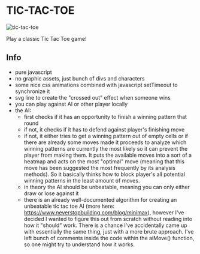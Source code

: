 # TIC-TAC-TOE

![tic-tac-toe](https://user-images.githubusercontent.com/97133099/159033706-95997576-4103-4b10-8846-92d1f64adac0.gif)

Play a classic Tic Tac Toe game!

## Info
- pure javascript
- no graphic assets, just bunch of divs and characters
- some nice css animations combined with javascript setTimeout to synchronize it
- svg line to create the "crossed out" effect when someone wins
- you can play against AI or other player locally
- the AI:
  - first checks if it has an opportunity to finish a winning pattern that round
  - if not, it checks if it has to defend against player's finishing move
  - if not, it either tries to get a winning pattern out of empty cells or if there are already some moves made it proceeds to analyze which winning patterns are currently the most likely so it can prevent the player from making them. It puts the available moves into a sort of a heatmap and acts on the most "optimal" move (meaning that this move has been suggested the most frequently by its analysis methods). So it basically thinks how to block player's all potential winning patterns in the least amount of moves.
  - in theory the AI should be unbeatable, meaning you can only either draw or lose against it
  - there is an already well-documented algorithm for creating an unbeatable tic tac toe AI (more here: https://www.neverstopbuilding.com/blog/minimax), however I've decided I wanted to figure this out from scratch without reading into how it "should" work. There is a chance I've accidentally came up with essentially the same thing, just with a more brute approach. I've left bunch of comments inside the code within the aiMove() function, so one might try to understand how it works.

